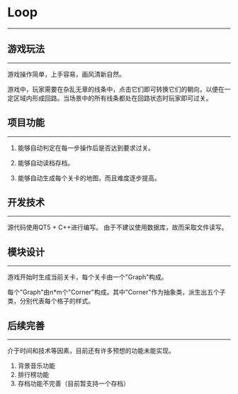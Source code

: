 # Loop

---

## 游戏玩法

---

游戏操作简单，上手容易，画风清新自然。

游戏中，玩家需要在杂乱无章的线条中，点击它们即可转换它们的朝向，以便在一定区域内形成回路。当场景中的所有线条都处在回路状态时玩家即可过关。

## 项目功能

---

1. 能够自动判定在每一步操作后是否达到要求过关。

2. 能够自动读档存档。

3. 能够自动生成每个关卡的地图，而且难度逐步提高。

## 开发技术

---

源代码使用QT5 + C++进行编写。
由于不建议使用数据库，故而采取文件读写。

## 模块设计

---

游戏开始时生成当前关卡，每个关卡由一个"Graph"构成。

每个"Graph"由n*m个"Corner"构成。其中"Corner"作为抽象类，派生出五个子类，分别代表每个格子的样式。

## 后续完善

---

介于时间和技术等因素，目前还有许多预想的功能未能实现。

1. 背景音乐功能
2. 排行榜功能
3. 存档功能不完善（目前暂支持一个存档）

